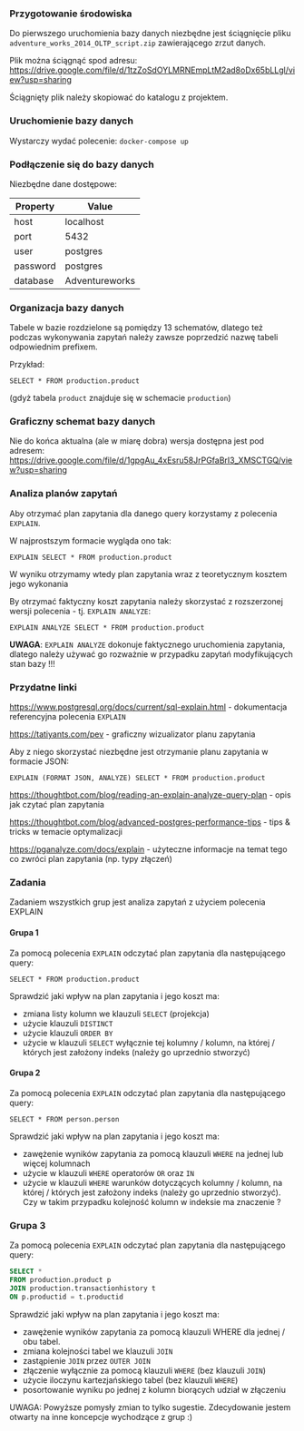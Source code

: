 ### Przygotowanie środowiska

Do pierwszego uruchomienia bazy danych niezbędne jest ściągnięcie pliku `adventure_works_2014_OLTP_script.zip` zawierającego zrzut danych.

Plik można ściągnąć spod adresu: https://drive.google.com/file/d/1tzZoSdOYLMRNEmpLtM2ad8oDx65bLLgl/view?usp=sharing

Ściągnięty plik należy skopiować do katalogu z projektem.

### Uruchomienie bazy danych

Wystarczy wydać polecenie: `docker-compose up`

### Podłączenie się do bazy danych

Niezbędne dane dostępowe:

| Property  | Value           |
|-----------|-----------------|
| host      | localhost       |
| port      | 5432            |
| user      | postgres        |
| password  | postgres        |
| database  | Adventureworks  |

### Organizacja bazy danych

Tabele w bazie rozdzielone są pomiędzy 13 schematów, dlatego też podczas wykonywania zapytań należy zawsze poprzedzić nazwę tabeli odpowiednim prefixem.

Przykład:

`SELECT * FROM production.product`  

(gdyż tabela `product` znajduje się w schemacie `production`)

### Graficzny schemat bazy danych

Nie do końca aktualna (ale w miarę dobra) wersja dostępna jest pod adresem: https://drive.google.com/file/d/1gpgAu_4xEsru58JrPGfaBrI3_XMSCTGQ/view?usp=sharing

### Analiza planów zapytań

Aby otrzymać plan zapytania dla danego query korzystamy z polecenia `EXPLAIN`. 

W najprostszym formacie wygląda ono tak:

`EXPLAIN SELECT * FROM production.product`

W wyniku otrzymamy wtedy plan zapytania wraz z teoretycznym kosztem jego wykonania

By otrzymać faktyczny koszt zapytania należy skorzystać z rozszerzonej wersji polecenia - tj. `EXPLAIN ANALYZE`:

`EXPLAIN ANALYZE SELECT * FROM production.product`

**UWAGA**: `EXPLAIN ANALYZE` dokonuje faktycznego uruchomienia zapytania, dlatego należy używać go rozważnie w przypadku zapytań modyfikujących stan bazy !!!

### Przydatne linki

https://www.postgresql.org/docs/current/sql-explain.html - dokumentacja referencyjna polecenia `EXPLAIN`

https://tatiyants.com/pev - graficzny wizualizator planu zapytania

Aby z niego skorzystać niezbędne jest otrzymanie planu zapytania w formacie JSON:

`EXPLAIN (FORMAT JSON, ANALYZE) SELECT * FROM production.product`

https://thoughtbot.com/blog/reading-an-explain-analyze-query-plan - opis jak czytać plan zapytania

https://thoughtbot.com/blog/advanced-postgres-performance-tips - tips & tricks w temacie optymalizacji

https://pganalyze.com/docs/explain - użyteczne informacje na temat tego co zwróci plan zapytania (np. typy złączeń)

### Zadania

Zadaniem wszystkich grup jest analiza zapytań z użyciem polecenia EXPLAIN

#### Grupa 1

Za pomocą polecenia `EXPLAIN` odczytać plan zapytania dla następującego query:

`SELECT * FROM production.product`

Sprawdzić jaki wpływ na plan zapytania i jego koszt ma:

- zmiana listy kolumn we klauzuli `SELECT` (projekcja)
- użycie klauzuli `DISTINCT`
- użycie klauzuli `ORDER BY`
- użycie w klauzuli `SELECT` wyłącznie tej kolumny / kolumn, na której / których jest założony indeks (należy go uprzednio stworzyć)

#### Grupa 2

Za pomocą polecenia `EXPLAIN` odczytać plan zapytania dla następującego query:

`SELECT * FROM person.person`

Sprawdzić jaki wpływ na plan zapytania i jego koszt ma:

- zawężenie wyników zapytania za pomocą klauzuli `WHERE` na jednej lub więcej kolumnach
- użycie w klauzuli `WHERE` operatorów `OR` oraz `IN`
- użycie w klauzuli `WHERE` warunków dotyczących kolumny / kolumn, na której / których jest założony indeks (należy go uprzednio stworzyć). Czy w takim przypadku kolejność kolumn w indeksie ma znaczenie ?

### Grupa 3

Za pomocą polecenia `EXPLAIN` odczytać plan zapytania dla następującego query:

```sql
SELECT *
FROM production.product p
JOIN production.transactionhistory t
ON p.productid = t.productid
```

Sprawdzić jaki wpływ na plan zapytania i jego koszt ma:
- zawężenie wyników zapytania za pomocą klauzuli WHERE dla jednej / obu tabel. 
- zmiana kolejności tabel we klauzuli `JOIN`
- zastąpienie `JOIN` przez `OUTER JOIN`
- złączenie wyłącznie za pomocą klauzuli `WHERE` (bez klauzuli `JOIN`)
- użycie iloczynu kartezjańskiego tabel (bez klauzuli `WHERE`)
- posortowanie wyniku po jednej z kolumn biorących udział w złączeniu

UWAGA: Powyższe pomysły zmian to tylko sugestie. Zdecydowanie jestem otwarty na inne koncepcje wychodzące z grup :)